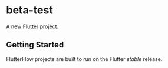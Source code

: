 # beta-test

A new Flutter project.

## Getting Started

FlutterFlow projects are built to run on the Flutter _stable_ release.
